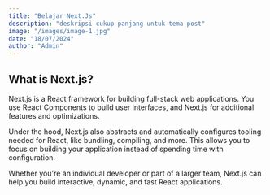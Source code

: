 ```yaml
---
title: "Belajar Next.Js"
description: "deskripsi cukup panjang untuk tema post"
image: "/images/image-1.jpg"
date: "18/07/2024"
author: "Admin"
---
```


## What is Next.js?

Next.js is a React framework for building full-stack web applications. You use React Components to build user interfaces, and Next.js for additional features and optimizations.

Under the hood, Next.js also abstracts and automatically configures tooling needed for React, like bundling, compiling, and more. This allows you to focus on building your application instead of spending time with configuration.

Whether you're an individual developer or part of a larger team, Next.js can help you build interactive, dynamic, and fast React applications.
